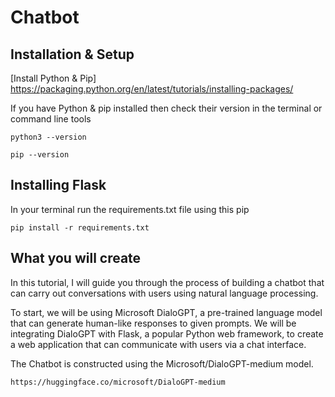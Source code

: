 
# Chatbot

## Installation & Setup

[Install Python & Pip] https://packaging.python.org/en/latest/tutorials/installing-packages/

If you have Python & pip installed then check their version in the terminal or command line tools

```
python3 --version
```

```
pip --version
```

## Installing Flask

In your terminal run the requirements.txt file using this pip

```
pip install -r requirements.txt
```

## What you will create

In this tutorial, I will guide you through the process of building a chatbot that can carry out conversations with users using natural language processing.

To start, we will be using Microsoft DialoGPT, a pre-trained language model that can generate human-like responses to given prompts. We will be integrating DialoGPT with Flask, a popular Python web framework, to create a web application that can communicate with users via a chat interface.

The Chatbot is constructed using the Microsoft/DialoGPT-medium model.

```
https://huggingface.co/microsoft/DialoGPT-medium
```
